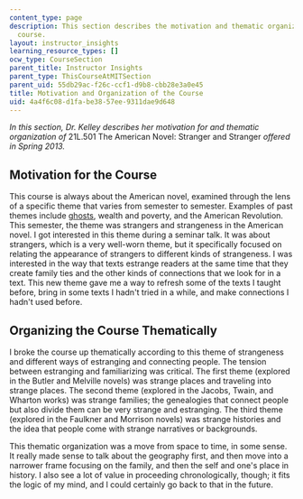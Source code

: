 ```yaml
---
content_type: page
description: This section describes the motivation and thematic organization of the
  course.
layout: instructor_insights
learning_resource_types: []
ocw_type: CourseSection
parent_title: Instructor Insights
parent_type: ThisCourseAtMITSection
parent_uid: 55db29ac-f26c-ccf1-d9b8-cbb28e3a0e45
title: Motivation and Organization of the Course
uid: 4a4f6c08-d1fa-be38-57ee-9311dae9d648
---
```


_In this section, Dr. Kelley describes her motivation for and thematic organization of_ 21L.501 The American Novel: Stranger and Stranger _offered in Spring 2013._

Motivation for the Course
-------------------------

This course is always about the American novel, examined through the lens of a specific theme that varies from semester to semester. Examples of past themes include [ghosts](/courses/21l-501-the-american-novel-fall-2006), wealth and poverty, and the American Revolution. This semester, the theme was strangers and strangeness in the American novel. I got interested in this theme during a seminar talk. It was about strangers, which is a very well-worn theme, but it specifically focused on relating the appearance of strangers to different kinds of strangeness. I was interested in the way that texts estrange readers at the same time that they create family ties and the other kinds of connections that we look for in a text. This new theme gave me a way to refresh some of the texts I taught before, bring in some texts I hadn't tried in a while, and make connections I hadn't used before.

Organizing the Course Thematically
----------------------------------

I broke the course up thematically according to this theme of strangeness and different ways of estranging and connecting people. The tension between estranging and familiarizing was critical. The first theme (explored in the Butler and Melville novels) was strange places and traveling into strange places. The second theme (explored in the Jacobs, Twain, and Wharton works) was strange families; the genealogies that connect people but also divide them can be very strange and estranging. The third theme (explored in the Faulkner and Morrison novels) was strange histories and the idea that people come with strange narratives or backgrounds.

This thematic organization was a move from space to time, in some sense. It really made sense to talk about the geography first, and then move into a narrower frame focusing on the family, and then the self and one's place in history. I also see a lot of value in proceeding chronologically, though; it fits the logic of my mind, and I could certainly go back to that in the future.